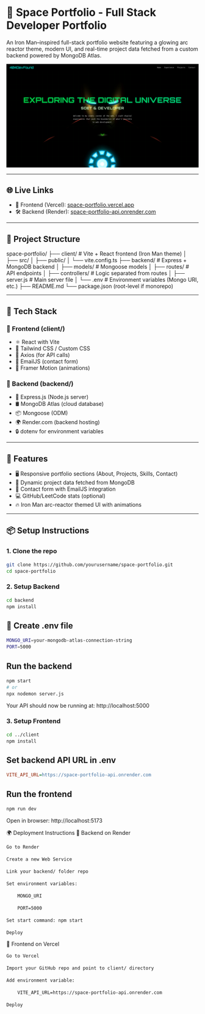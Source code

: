 # 🦾 Space Portfolio - Full Stack Developer Portfolio

An Iron Man–inspired full-stack portfolio website featuring a glowing arc reactor theme, modern UI, and real-time project data fetched from a custom backend powered by MongoDB Atlas.

![Iron Man Arc Reactor Themed Portfolio](./preview.png)

---

## 🌐 Live Links

- 🚀 Frontend (Vercel): [space-portfolio.vercel.app](https://space-portfolio.vercel.app)
- 🛠️ Backend (Render): [space-portfolio-api.onrender.com](https://space-portfolio-api.onrender.com)

---

## 📂 Project Structure

space-portfolio/
├── client/ # Vite + React frontend (Iron Man theme)
│ ├── src/
│ ├── public/
│ └── vite.config.ts
├── backend/ # Express + MongoDB backend
│ ├── models/ # Mongoose models
│ ├── routes/ # API endpoints
│ ├── controllers/ # Logic separated from routes
│ ├── server.js # Main server file
│ └── .env # Environment variables (Mongo URI, etc.)
├── README.md
└── package.json (root-level if monorepo)


---

## 🚀 Tech Stack

### 🔹 Frontend (client/)
- ⚛️ React with Vite
- 🎨 Tailwind CSS / Custom CSS
- 🔌 Axios (for API calls)
- 💌 EmailJS (contact form)
- 🧠 Framer Motion (animations)

### 🔸 Backend (backend/)
- 🧾 Express.js (Node.js server)
- 🛢️ MongoDB Atlas (cloud database)
- 📦 Mongoose (ODM)
- 🌍 Render.com (backend hosting)
- 🔒 dotenv for environment variables

---

## 🧠 Features

- 🖥️ Responsive portfolio sections (About, Projects, Skills, Contact)
- 🔄 Dynamic project data fetched from MongoDB
- 📧 Contact form with EmailJS integration
- 💻 GitHub/LeetCode stats (optional)
- 🔥 Iron Man arc-reactor themed UI with animations

---

## 📦 Setup Instructions

### 1. Clone the repo
```bash
git clone https://github.com/yourusername/space-portfolio.git
cd space-portfolio
```

### 2. Setup Backend
```bash
cd backend
npm install
```
## 📄 Create .env file
```bash
MONGO_URI=your-mongodb-atlas-connection-string
PORT=5000
```
## Run the backend
```bash
npm start
# or
npx nodemon server.js
```
Your API should now be running at: http://localhost:5000

### 3. Setup Frontend

```bash
cd ../client
npm install
```

## Set backend API URL in .env
```ini
VITE_API_URL=https://space-portfolio-api.onrender.com
```

## Run the frontend
```bash
npm run dev
```
Open in browser: http://localhost:5173

🌍 Deployment Instructions
🔹 Backend on Render

    Go to Render

    Create a new Web Service

    Link your backend/ folder repo

    Set environment variables:

        MONGO_URI

        PORT=5000

    Set start command: npm start

    Deploy

🔸 Frontend on Vercel

    Go to Vercel

    Import your GitHub repo and point to client/ directory

    Add environment variable:

        VITE_API_URL=https://space-portfolio-api.onrender.com

    Deploy
